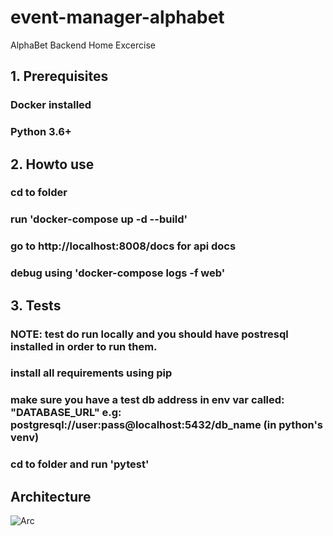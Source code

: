 # event-manager-alphabet
AlphaBet Backend Home Excercise

## 1. Prerequisites 
### Docker installed
### Python 3.6+

## 2. Howto use
### cd to folder
### run 'docker-compose up -d --build'
### go to http://localhost:8008/docs for api docs
### debug using 'docker-compose logs -f web'


## 3. Tests
### NOTE: test do run locally and you should have postresql installed in order to run them.
### install all requirements using pip
### make sure you have a test db address in env var called: "DATABASE_URL" e.g: postgresql://user:pass@localhost:5432/db_name (in python's venv)
### cd to folder and run 'pytest'


## Architecture
![Arc](https://imageupload.io/ib/c6GYHsAxwE1C74w_1698057740.png)